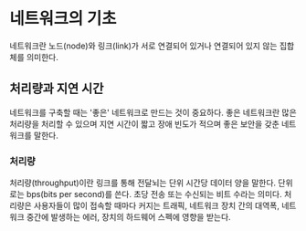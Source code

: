 # 네트워크의 기초 
네트워크란 노드(node)와 링크(link)가 서로 연결되어 있거나 연결되어 있지 않는 집합체를 의미한다.

## 처리량과 지연 시간 
네트워크를 구축할 때는 '좋은' 네트워크로 만드는 것이 중요하다. 좋은 네트워크란 많은 처리량을 처리할 수 있으며 지연 시간이 짧고 장애 빈도가 적으며 좋은 보안을 갖춘 네트워크를 말한다.

### 처리량 
처리량(throughput)이란 링크를 통해 전달뇌는 단위 시간당 데이터 양을 말한다. 
단위로는 bps(bits per second)를 쓴다. 초당 전송 또는 수신되는 비트 수라는 의미다. 처리량은 사용자들이 많이 접속할 때마다 커지는 트래픽, 네트워크 장치 간의 대역폭, 네트워크 중간에 발생하는 에러, 장치의 하드웨어 스펙에 영향을 받는다.
